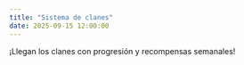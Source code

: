 ```yaml
---
title: "Sistema de clanes"
date: 2025-09-15 12:00:00
---
```

¡Llegan los clanes con progresión y recompensas semanales!

